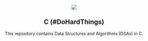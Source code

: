 <p align="center">
  <a href="https://skillicons.dev">
    <img src="https://skillicons.dev/icons?i=c" />
  </a>
</p>
<h2 align="center">C (#DoHardThings)</h2>
<p align="center">This repository contains Data Structures and Algorithms (DSAs) in C.</p>
